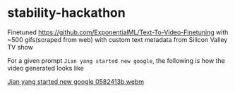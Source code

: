# stability-hackathon

Finetuned https://github.com/ExponentialML/Text-To-Video-Finetuning with ~500 gifs(scraped from web) with custom text metadata from Silicon Valley TV show

For a given prompt `Jian yang started new google`, the following is how the video generated looks like

[Jian yang started new google 0582413b.webm](https://github.com/one-shot-finish/stability-hackathon/assets/23659430/3b02db8a-b616-4097-b47e-16527a5023fd)
